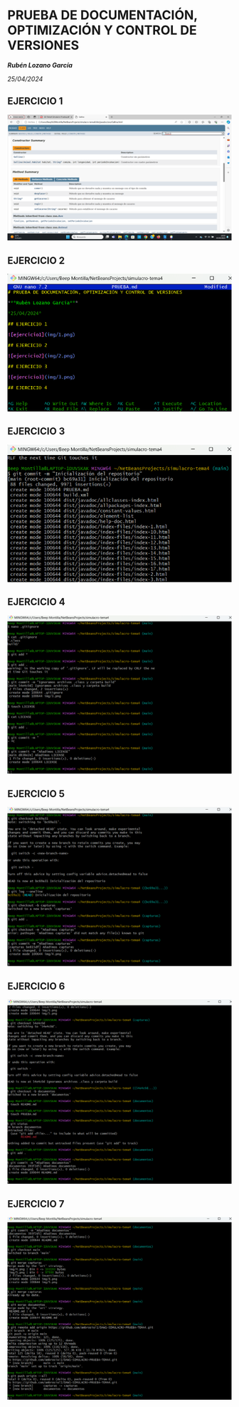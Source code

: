 # PRUEBA DE DOCUMENTACIÓN, OPTIMIZACIÓN Y CONTROL DE VERSIONES

***Rubén Lozano García***

*25/04/2024*

## EJERCICIO 1

![ejercicio1](img/1.png)

## EJERCICIO 2

![ejercicio2](img/2.png)

## EJERCICIO 3

![ejercicio3](img/3.png)

## EJERCICIO 4

![ejercicio4](img/4.png)

## EJERCICIO 5

![ejercicio5](img/5.png)

## EJERCICIO 6

![ejercicio6](img/6.png)

## EJERCICIO 7

![ejercicio7](img/7.png)
